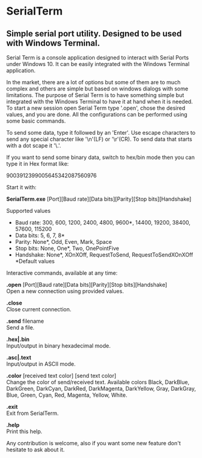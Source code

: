 # **SerialTerm**

## Simple serial port utility. Designed to be used with Windows Terminal.

Serial Term is a console application designed to interact with Serial Ports under Windows 10. It can be easily integrated with the Windows Terminal application.

In the market, there are a lot of options but some of them are to much complex and others are simple but based on windows dialogs with some limitations. The purpose of Serial Term is to have something simple but integrated with the Windows Terminal to have it at hand when it is needed. To start a new session open Serial Term type '.open', chose the desired values, and you are done. All the configurations can be performed using some basic commands.

To send some data, type it followed by an 'Enter'. Use escape characters to send any special character like '\\n'(LF) or '\\r'(CR). To send data that starts with a dot scape it '\\.'.

If you want to send some binary data, switch to hex/bin mode then you can type it in Hex format like:

9003912399005645342087560976

Start it with:

**SerialTerm.exe** [Port][Baud rate][Data bits][Parity][Stop bits][Handshake]

Supported values
 - Baud rate: 300, 600, 1200, 2400, 4800, 9600*, 14400, 19200, 38400, 57600, 115200
 - Data bits: 5, 6, 7, 8*
 - Parity: None*, Odd, Even, Mark, Space
 - Stop bits: None, One*, Two, OnePointFive
 - Handshake: None*, XOnXOff, RequestToSend, RequestToSendXOnXOff
  *Default values

Interactive commands, available at any time:

**.open** [Port][Baud rate][Data bits][Parity][Stop bits][Handshake]\
  Open a new connection using provided values.

**.close**\
  Close current connection.

**.send** filename\
  Send a file.

**.hex|.bin**\
  Input/output in binary hexadecimal mode.

**.asc|.text**\
  Input/output in ASCII mode.

**.color** [received text color] [send text color]\
  Change the color of send/received text. Available colors Black, DarkBlue, DarkGreen, DarkCyan, DarkRed,
  DarkMagenta, DarkYellow, Gray, DarkGray, Blue, Green, Cyan, Red, Magenta, Yellow, White.

**.exit**\
  Exit from SerialTerm.

**.help**\
  Print this help.

Any contribution is welcome, also if you want some new feature don't hesitate to ask about it. 